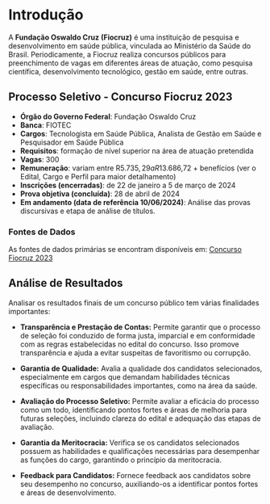# Introdução

A **Fundação Oswaldo Cruz (Fiocruz)** é uma instituição de pesquisa e desenvolvimento em saúde pública, vinculada ao Ministério da Saúde do Brasil. Periodicamente, a Fiocruz realiza concursos públicos para preenchimento de vagas em diferentes áreas de atuação, como pesquisa científica, desenvolvimento tecnológico, gestão em saúde, entre outras.

## Processo Seletivo - Concurso Fiocruz 2023

- **Órgão do Governo Federal**: Fundação Oswaldo Cruz
- **Banca**: FIOTEC
- **Cargos**: Tecnologista em Saúde Pública, Analista de Gestão em Saúde e Pesquisador em Saúde Pública 
- **Requisitos**: formação de nível superior na área de atuação pretendida
- **Vagas**: 300 
- **Remuneração**: variam entre R$5.735,29 a R$13.686,72 + benefícios (ver o Edital, Cargo e Perfil para maior detalhamento)
- **Inscrições (encerradas)**: de 22 de janeiro a 5 de março de 2024
- **Prova objetiva (concluída)**: 28 de abril de 2024
- **Em andamento (data de referência 10/06/2024)**: Análise das provas discursivas e etapa de análise de títulos.

### Fontes de Dados

As fontes de dados primárias se encontram disponíveis em: [Concurso Fiocruz 2023](https://concurso2023.fiotec.fiocruz.br/Analista.asp)

## Análise de Resultados

Analisar os resultados finais de um concurso público tem várias finalidades importantes:

- **Transparência e Prestação de Contas:** Permite garantir que o processo de seleção foi conduzido de forma justa, imparcial e em conformidade com as regras estabelecidas no edital do concurso. Isso promove transparência e ajuda a evitar suspeitas de favoritismo ou corrupção.

- **Garantia de Qualidade:** Avalia a qualidade dos candidatos selecionados, especialmente em cargos que demandam habilidades técnicas específicas ou responsabilidades importantes, como na área da saúde.

- **Avaliação do Processo Seletivo:** Permite avaliar a eficácia do processo como um todo, identificando pontos fortes e áreas de melhoria para futuras seleções, incluindo clareza do edital e adequação das etapas de avaliação.

- **Garantia da Meritocracia:** Verifica se os candidatos selecionados possuem as habilidades e qualificações necessárias para desempenhar as funções do cargo, garantindo o princípio da meritocracia.

- **Feedback para Candidatos:** Fornece feedback aos candidatos sobre seu desempenho no concurso, auxiliando-os a identificar pontos fortes e áreas de desenvolvimento.
